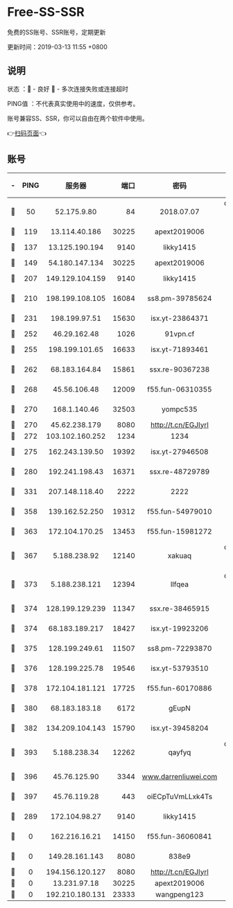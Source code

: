 # Free-SS-SSR

免费的SS账号、SSR账号，定期更新

更新时间：2019-03-13 11:55 +0800

## 说明

状态     ：🙂 - 良好 🙁 - 多次连接失败或连接超时

PING值   ：不代表真实使用中的速度，仅供参考。

账号兼容SS、SSR，你可以自由在两个软件中使用。

👉[扫码页面](https://liesauer.github.io/Free-SS-SSR/)👈

## 账号

|-|PING|服务器|端口|密码|加密方式|区域|
|:----:|:----:|:-----:|-----:|:----:|:----:|:----:|
|🙂|50|52.175.9.80|84|2018.07.07|chacha20-ietf-poly1305|HK|
|🙂|119|13.114.40.186|30225|apext2019006|chacha20|JP|
|🙂|137|13.125.190.194|9140|likky1415|aes-256-cfb|KR|
|🙂|149|54.180.147.134|30225|apext2019006|chacha20|KR|
|🙂|207|149.129.104.159|9140|likky1415|aes-256-cfb|HK|
|🙂|210|198.199.108.105|16084|ss8.pm-39785624|aes-256-cfb|US|
|🙂|231|198.199.97.51|15630|isx.yt-23864371|aes-256-cfb|US|
|🙂|252|46.29.162.48|1026|91vpn.cf|rc4-md5|RU|
|🙂|255|198.199.101.65|16633|isx.yt-71893461|aes-256-cfb|US|
|🙂|262|68.183.164.84|15861|ssx.re-90367238|aes-256-cfb|US|
|🙂|268|45.56.106.48|12009|f55.fun-06310355|aes-256-cfb|US|
|🙂|270|168.1.140.46|32503|yompc535|aes-256-cfb|AU|
|🙂|270|45.62.238.179|8080|http://t.cn/EGJIyrl|rc4-md5|CA|
|🙂|272|103.102.160.252|1234|1234|rc4-md5|JP|
|🙂|275|162.243.139.50|19392|isx.yt-27946508|aes-256-cfb|US|
|🙂|280|192.241.198.43|16371|ssx.re-48729789|aes-256-cfb|US|
|🙂|331|207.148.118.40|2222|2222|aes-256-cfb|SG|
|🙂|358|139.162.52.250|19312|f55.fun-54979010|aes-256-cfb|SG|
|🙂|363|172.104.170.25|13453|f55.fun-15981272|aes-256-cfb|SG|
|🙂|367|5.188.238.92|12140|xakuaq|chacha20-ietf-poly1305|BR|
|🙂|373|5.188.238.121|12394|llfqea|chacha20-ietf-poly1305|BR|
|🙂|374|128.199.129.239|11347|ssx.re-38465915|aes-256-cfb|SG|
|🙂|374|68.183.189.217|18427|isx.yt-19923206|aes-256-cfb|SG|
|🙂|375|128.199.249.61|11507|ss8.pm-72293870|aes-256-cfb|SG|
|🙂|376|128.199.225.78|19546|isx.yt-53793510|aes-256-cfb|SG|
|🙂|378|172.104.181.121|17725|f55.fun-60170886|aes-256-cfb|SG|
|🙂|380|68.183.183.18|6172|gEupN|aes-256-cfb|SG|
|🙂|382|134.209.104.143|15790|isx.yt-39458204|aes-256-cfb|SG|
|🙂|393|5.188.238.34|12262|qayfyq|chacha20-ietf-poly1305|BR|
|🙂|396|45.76.125.90|3344|www.darrenliuwei.com|aes-256-cfb|AU|
|🙂|397|45.76.119.28|443|oiECpTuVmLLxk4Ts|aes-256-cfb|AU|
|🙂|289|172.104.98.27|9140|likky1415|aes-256-cfb|JP|
|🙁|0|162.216.16.21|14150|f55.fun-36060841|aes-256-cfb|US|
|🙁|0|149.28.161.143|8080|838e9|aes-256-cfb|AU|
|🙁|0|194.156.120.127|8080|http://t.cn/EGJIyrl|rc4-md5|RU|
|🙁|0|13.231.97.18|30225|apext2019006|chacha20|JP|
|🙁|0|192.210.180.131|23333|wangpeng123|chacha20|US|
